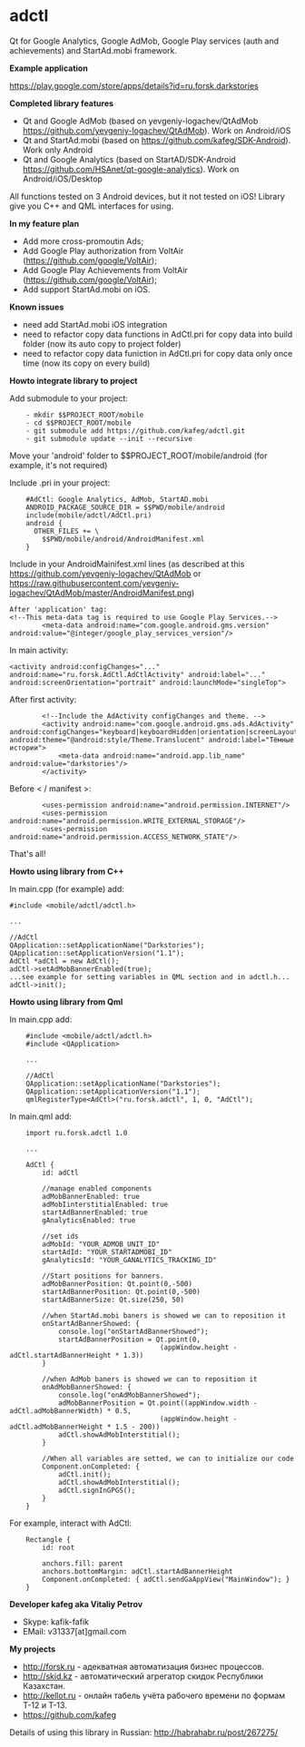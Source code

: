 # adctl
Qt for Google Analytics, Google AdMob, Google Play services (auth and achievements) and StartAd.mobi framework.

**Example application**

https://play.google.com/store/apps/details?id=ru.forsk.darkstories

**Completed library features**
- Qt and Google AdMob (based on yevgeniy-logachev/QtAdMob https://github.com/yevgeniy-logachev/QtAdMob). Work on Android/iOS
- Qt and StartAd.mobi (based on https://github.com/kafeg/SDK-Android). Work only Android
- Qt and Google Analytics (based on StartAD/SDK-Android https://github.com/HSAnet/qt-google-analytics). Work on Android/iOS/Desktop

All functions tested on 3 Android devices, but it not tested on iOS! Library give you C++ and QML interfaces for using.

**In my feature plan**
- Add more cross-promoutin Ads;
- Add Google Play authorization from VoltAir (https://github.com/google/VoltAir);
- Add Google Play Achievements from VoltAir (https://github.com/google/VoltAir);
- Add support StartAd.mobi on iOS.

**Known issues**
- need add StartAd.mobi iOS integration
- need to refactor copy data functions in AdCtl.pri for copy data into build folder (now its auto copy to project folder)
- need to refactor copy data funiction in AdCtl.pri for copy data only once time (now its copy on every build)

**Howto integrate library to project**

Add submodule to your project:
```
    - mkdir $$PROJECT_ROOT/mobile
    - cd $$PROJECT_ROOT/mobile
    - git submodule add https://github.com/kafeg/adctl.git
    - git submodule update --init --recursive
```

Move your 'android' folder to $$PROJECT_ROOT/mobile/android (for example, it's not required)

Include .pri in your project:

```
    #AdCtl: Google Analytics, AdMob, StartAD.mobi
    ANDROID_PACKAGE_SOURCE_DIR = $$PWD/mobile/android
    include(mobile/adctl/AdCtl.pri)
    android {
      OTHER_FILES += \
        $$PWD/mobile/android/AndroidManifest.xml
    }
```

Include in your AndroidMainifest.xml lines (as described at this https://github.com/yevgeniy-logachev/QtAdMob or https://raw.githubusercontent.com/yevgeniy-logachev/QtAdMob/master/AndroidManifest.png)
```
After 'application' tag:
<!--This meta-data tag is required to use Google Play Services.-->
        <meta-data android:name="com.google.android.gms.version" android:value="@integer/google_play_services_version"/>
```
In main activity:
```
<activity android:configChanges="..." android:name="ru.forsk.AdCtl.AdCtlActivity" android:label="..." android:screenOrientation="portrait" android:launchMode="singleTop">
```
After first activity:
```
        <!--Include the AdActivity configChanges and theme. -->
        <activity android:name="com.google.android.gms.ads.AdActivity" android:configChanges="keyboard|keyboardHidden|orientation|screenLayout|uiMode|screenSize|smallestScreenSize" android:theme="@android:style/Theme.Translucent" android:label="Тёмные истории">
            <meta-data android:name="android.app.lib_name" android:value="darkstories"/>
        </activity>
```
Before < / manifest >:
```
        <uses-permission android:name="android.permission.INTERNET"/>
        <uses-permission android:name="android.permission.WRITE_EXTERNAL_STORAGE"/>
        <uses-permission android:name="android.permission.ACCESS_NETWORK_STATE"/>
```
That's all!

**Howto using library from C++**

In main.cpp (for example) add:
```
#include <mobile/adctl/adctl.h>

...

//AdCtl
QApplication::setApplicationName("Darkstories");
QApplication::setApplicationVersion("1.1");
AdCtl *adCtl = new AdCtl();
adCtl->setAdMobBannerEnabled(true);
...see example for setting variables in QML section and in adctl.h...
adCtl->init();
```
**Howto using library from Qml**

In main.cpp add:
```
    #include <mobile/adctl/adctl.h>
    #include <QApplication>
    
    ...
    
    //AdCtl
    QApplication::setApplicationName("Darkstories");
    QApplication::setApplicationVersion("1.1");
    qmlRegisterType<AdCtl>("ru.forsk.adctl", 1, 0, "AdCtl");
```
In main.qml add:
```
    import ru.forsk.adctl 1.0

    ...

    AdCtl {
        id: adCtl
    
        //manage enabled components
        adMobBannerEnabled: true
        adMobIinterstitialEnabled: true
        startAdBannerEnabled: true
        gAnalyticsEnabled: true
    
        //set ids
        adMobId: "YOUR_ADMOB_UNIT_ID"
        startAdId: "YOUR_STARTADMOBI_ID"
        gAnalyticsId: "YOUR_GANALYTICS_TRACKING_ID"
    
        //Start positions for banners.
        adMobBannerPosition: Qt.point(0,-500)
        startAdBannerPosition: Qt.point(0,-500)
        startAdBannerSize: Qt.size(250, 50)
    
        //when StartAd.mobi baners is showed we can to reposition it
        onStartAdBannerShowed: {
            console.log("onStartAdBannerShowed");
            startAdBannerPosition = Qt.point(0,
                                     (appWindow.height - adCtl.startAdBannerHeight * 1.3))
        }
    
        //when AdMob baners is showed we can to reposition it
        onAdMobBannerShowed: {
            console.log("onAdMobBannerShowed");
            adMobBannerPosition = Qt.point((appWindow.width - adCtl.adMobBannerWidth) * 0.5,
                                     (appWindow.height - adCtl.adMobBannerHeight * 1.5 - 200))
            adCtl.showAdMobInterstitial();
        }
    
        //When all variables are setted, we can to initialize our code
        Component.onCompleted: {
            adCtl.init();
            adCtl.showAdMobInterstitial();
            adCtl.signInGPGS();
        }
    }
```
For example, interact with AdCtl:
```
    Rectangle {
        id: root
    
        anchors.fill: parent
        anchors.bottomMargin: adCtl.startAdBannerHeight
        Component.onCompleted: { adCtl.sendGaAppView("MainWindow"); }
    }
```

**Developer kafeg aka Vitaliy Petrov**
- Skype: kafik-fafik
- EMail: v31337[at]gmail.com

**My projects**
- http://forsk.ru - адекватная автоматизация бизнес процессов.
- http://skid.kz - автоматический агрегатор скидок Республики Казахстан.
- http://kellot.ru - онлайн табель учёта рабочего времени по формам Т-12 и Т-13.
- https://github.com/kafeg

Details of using this library in Russian: http://habrahabr.ru/post/267275/
